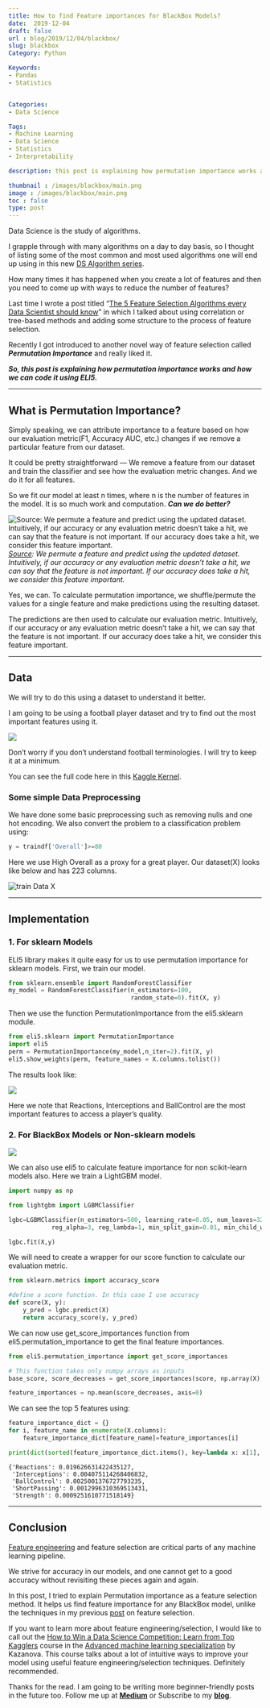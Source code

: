 ```yaml
---
title: How to find Feature importances for BlackBox Models?
date:  2019-12-04
draft: false
url : blog/2019/12/04/blackbox/
slug: blackbox
Category: Python

Keywords:
- Pandas
- Statistics


Categories:
- Data Science

Tags:
- Machine Learning
- Data Science
- Statistics
- Interpretability

description: this post is explaining how permutation importance works and how we can code it using ELI5

thumbnail : /images/blackbox/main.png
image : /images/blackbox/main.png
toc : false
type: post
---
```


Data Science is the study of algorithms.

I grapple through with many algorithms on a day to day basis, so I thought of listing some of the most common and most used algorithms one will end up using in this new [DS Algorithm series](https://towardsdatascience.com/tagged/ds-algorithms).

How many times it has happened when you create a lot of features and then you need to come up with ways to reduce the number of features?

Last time I wrote a post titled “[The 5 Feature Selection Algorithms every Data Scientist should know](https://towardsdatascience.com/the-5-feature-selection-algorithms-every-data-scientist-need-to-know-3a6b566efd2)” in which I talked about using correlation or tree-based methods and adding some structure to the process of feature selection.

Recently I got introduced to another novel way of feature selection called ***Permutation Importance*** and really liked it.

***So, this post is explaining how permutation importance works and how we can code it using ELI5.***

---

## What is Permutation Importance?

Simply speaking, we can attribute importance to a feature based on how our evaluation metric(F1, Accuracy AUC, etc.) changes if we remove a particular feature from our dataset.

It could be pretty straightforward — We remove a feature from our dataset and train the classifier and see how the evaluation metric changes. And we do it for all features.

So we fit our model at least n times, where n is the number of features in the model. It is so much work and computation. ***Can we do better?***

![[Source](https://www.kaggle.com/dansbecker/permutation-importance): We permute a feature and predict using the updated dataset. Intuitively, if our accuracy or any evaluation metric doesn’t take a hit, we can say that the feature is not important. If our accuracy does take a hit, we consider this feature important.](/images/blackbox/0.png)*[Source](https://www.kaggle.com/dansbecker/permutation-importance): We permute a feature and predict using the updated dataset. Intuitively, if our accuracy or any evaluation metric doesn’t take a hit, we can say that the feature is not important. If our accuracy does take a hit, we consider this feature important.*

Yes, we can. To calculate permutation importance, we shuffle/permute the values for a single feature and make predictions using the resulting dataset.

The predictions are then used to calculate our evaluation metric. Intuitively, if our accuracy or any evaluation metric doesn’t take a hit, we can say that the feature is not important. If our accuracy does take a hit, we consider this feature important.

---

## Data

We will try to do this using a dataset to understand it better.

I am going to be using a football player dataset and try to find out the most important features using it.

![](/images/blackbox/1.png)

Don’t worry if you don’t understand football terminologies. I will try to keep it at a minimum.

You can see the full code here in this [Kaggle Kernel](https://www.kaggle.com/mlwhiz/permutation-feature-selection-using-football-data).

### Some simple Data Preprocessing

We have done some basic preprocessing such as removing nulls and one hot encoding. We also convert the problem to a classification problem using:

```py
y = traindf['Overall']>=80
```
Here we use High Overall as a proxy for a great player. Our dataset(X) looks like below and has 223 columns.

![train Data X](/images/blackbox/2.png)

---

## Implementation

### 1. For sklearn Models

ELI5 library makes it quite easy for us to use permutation importance for sklearn models. First, we train our model.
```py
from sklearn.ensemble import RandomForestClassifier
my_model = RandomForestClassifier(n_estimators=100,
                                  random_state=0).fit(X, y)
```

Then we use the function PermutationImportance from the eli5.sklearn module.

```py
from eli5.sklearn import PermutationImportance
import eli5
perm = PermutationImportance(my_model,n_iter=2).fit(X, y)
eli5.show_weights(perm, feature_names = X.columns.tolist())
```

The results look like:

![](/images/blackbox/3.png)

Here we note that Reactions, Interceptions and BallControl are the most important features to access a player’s quality.

### 2. For BlackBox Models or Non-sklearn models

![](/images/blackbox/4.png)

We can also use eli5 to calculate feature importance for non scikit-learn models also. Here we train a LightGBM model.

```py
import numpy as np

from lightgbm import LGBMClassifier

lgbc=LGBMClassifier(n_estimators=500, learning_rate=0.05, num_leaves=32, colsample_bytree=0.2,
            reg_alpha=3, reg_lambda=1, min_split_gain=0.01, min_child_weight=40)

lgbc.fit(X,y)
```

We will need to create a wrapper for our score function to calculate our evaluation metric.

```py
from sklearn.metrics import accuracy_score

#define a score function. In this case I use accuracy
def score(X, y):
    y_pred = lgbc.predict(X)
    return accuracy_score(y, y_pred)
```
We can now use get_score_importances function from eli5.permutation_importance to get the final feature importances.

```py
from eli5.permutation_importance import get_score_importances

# This function takes only numpy arrays as inputs
base_score, score_decreases = get_score_importances(score, np.array(X), y)

feature_importances = np.mean(score_decreases, axis=0)
```
We can see the top 5 features using:
```py
feature_importance_dict = {}
for i, feature_name in enumerate(X.columns):
    feature_importance_dict[feature_name]=feature_importances[i]

print(dict(sorted(feature_importance_dict.items(), key=lambda x: x[1], reverse=True)[:5]))
```

    {'Reactions': 0.019626631422435127,
     'Interceptions': 0.004075114268406832,
     'BallControl': 0.0025001376727793235,
     'ShortPassing': 0.0012996310369513431,
     'Strength': 0.0009251610771518149}

---

## Conclusion

[Feature engineering](https://towardsdatascience.com/the-hitchhikers-guide-to-feature-extraction-b4c157e96631) and feature selection are critical parts of any machine learning pipeline.

We strive for accuracy in our models, and one cannot get to a good accuracy without revisiting these pieces again and again.

In this post, I tried to explain Permutation importance as a feature selection method. It helps us find feature importance for any BlackBox model, unlike the techniques in my previous [post](https://towardsdatascience.com/the-5-feature-selection-algorithms-every-data-scientist-need-to-know-3a6b566efd2) on feature selection.

If you want to learn more about feature engineering/selection, I would like to call out the [How to Win a Data Science Competition: Learn from Top Kagglers](https://www.coursera.org/specializations/aml?siteID=lVarvwc5BD0-AqkGMb7JzoCMW0Np1uLfCA&utm_content=2&utm_medium=partners&utm_source=linkshare&utm_campaign=lVarvwc5BD0) course in the [Advanced machine learning specialization](https://www.coursera.org/specializations/aml?siteID=lVarvwc5BD0-AqkGMb7JzoCMW0Np1uLfCA&utm_content=2&utm_medium=partners&utm_source=linkshare&utm_campaign=lVarvwc5BD0) by Kazanova. This course talks about a lot of intuitive ways to improve your model using useful feature engineering/selection techniques. Definitely recommended.

Thanks for the read. I am going to be writing more beginner-friendly posts in the future too. Follow me up at [**Medium**](https://mlwhiz.medium.com/?source=post_page---------------------------) or Subscribe to my [**blog**](https://mlwhiz.ck.page/a9b8bda70c).
